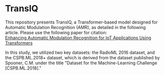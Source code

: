 # TransIQ

This repository presents TransIQ, a Transformer-based model designed for Automatic Modulation Recognition (AMR), as detailed in the following article. Please use the following paper for citation:  
[Enhancing Automatic Modulation Recognition for IoT Applications Using Transformers](https://www.mdpi.com/2624-831X/5/2/11)

In this study, we utilized two key datasets: the RadioML 2016 dataset, and the CSPB.ML.2018+ dataset, which is derived from the dataset published by Spooner, C.M. under the title "Dataset for the Machine-Learning Challenge [CSPB.ML.2018]."
